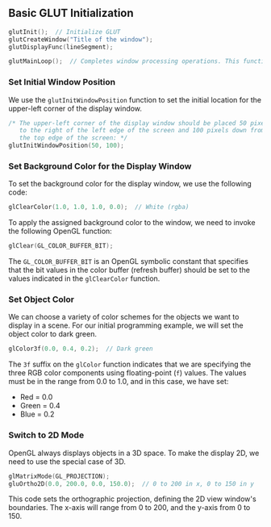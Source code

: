 ## Basic GLUT Initialization

```cpp
glutInit();  // Initialize GLUT
glutCreateWindow("Title of the window");
glutDisplayFunc(lineSegment);

glutMainLoop();  // Completes window processing operations. This function must be the last one in the program.
```

### Set Initial Window Position

We use the `glutInitWindowPosition` function to set the initial location for the upper-left corner of the display window.

```cpp
/* The upper-left corner of the display window should be placed 50 pixels
   to the right of the left edge of the screen and 100 pixels down from 
   the top edge of the screen: */
glutInitWindowPosition(50, 100);
```

### Set Background Color for the Display Window

To set the background color for the display window, we use the following code:

```cpp
glClearColor(1.0, 1.0, 1.0, 0.0);  // White (rgba)
```

To apply the assigned background color to the window, we need to invoke the following OpenGL function:

```cpp
glClear(GL_COLOR_BUFFER_BIT);
```

The `GL_COLOR_BUFFER_BIT` is an OpenGL symbolic constant that specifies that the bit values in the color buffer (refresh buffer) should be set to the values indicated in the `glClearColor` function.

### Set Object Color

We can choose a variety of color schemes for the objects we want to display in a scene. For our initial programming example, we will set the object color to dark green.

```cpp
glColor3f(0.0, 0.4, 0.2);  // Dark green
```

The `3f` suffix on the `glColor` function indicates that we are specifying the three RGB color components using floating-point (`f`) values. The values must be in the range from 0.0 to 1.0, and in this case, we have set:

- Red = 0.0
- Green = 0.4
- Blue = 0.2

### Switch to 2D Mode

OpenGL always displays objects in a 3D space. To make the display 2D, we need to use the special case of 3D.

```cpp
glMatrixMode(GL_PROJECTION);
gluOrtho2D(0.0, 200.0, 0.0, 150.0);  // 0 to 200 in x, 0 to 150 in y
```

This code sets the orthographic projection, defining the 2D view window's boundaries. The x-axis will range from 0 to 200, and the y-axis from 0 to 150.